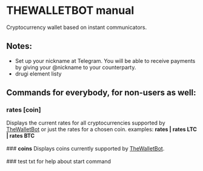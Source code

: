 # THEWALLETBOT manual
Cryptocurrency wallet based on instant communicators.
## Notes:
* Set up your nickname at Telegram. You will be able to receive payments by giving your @nickname  to your counterparty.
* drugi element listy
## Commands for everybody, for non-users as well:<br/>
### <strong>rates [coin]</strong>
Displays the current rates for all cryptocurrencies supported by <a href="http://thewalletbot.com/">TheWalletBot</a> or just the rates for a chosen coin.
examples: <strong>rates | rates LTC | rates BTC</strong><br/><br/>### <strong>coins</strong>
Displays coins currently supported by <a href="http://thewalletbot.com/">TheWalletBot</a>.<br/><br/>### test txt for help about start command<br/><br/>
